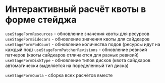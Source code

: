 # Интерактивный расчёт квоты в форме стейджа

`useStageFormResources` - обновление значения квоты для ресурсов
`useStageFormSidecars` - обновление значения квоты для сайдкаров
`useStageFormPodCount` - обновление количества подов (ресурсы идут на каждый под)
`useStageFormPatcherRevisions` - обновление ревизий патчеров (квоты сайдкаров отличаются для разных ревизий)
`useStageFormDiskType` - обновление типов дисков (квота сайдкаров автоматически выделяется на поределенный тип диска)

`useStageFormQuota` - сборка всех расчётов вместе
